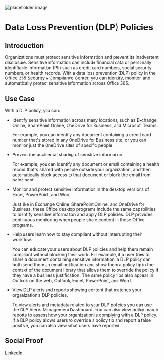 ![placeholder image](https://csharpcorner.azureedge.net/UploadFile/BlogImages/05012018052638AM/DLP.png)

# Data Loss Prevention (DLP) Policies

## Introduction

Organizations must protect sensitive information and prevent its inadvertent disclosure. Sensitive information can include financial data or personally identifiable information (PII) such as credit card numbers, social security numbers, or health records. With a data loss prevention (DLP) policy in the Office 365 Security & Compliance Center, you can identify, monitor, and automatically protect sensitive information across Office 365.

## Use Case

With a DLP policy, you can:

* Identify sensitive information across many locations, such as Exchange Online, SharePoint Online, OneDrive for Business, and Microsoft Teams.

    For example, you can identify any document containing a credit card number that's stored in any OneDrive for Business site, or you can monitor just the OneDrive sites of specific people.

* Prevent the accidental sharing of sensitive information.

    For example, you can identify any document or email containing a health record that's shared with people outside your organization, and then automatically block access to that document or block the email from being sent.

* Monitor and protect sensitive information in the desktop versions of Excel, PowerPoint, and Word.

    Just like in Exchange Online, SharePoint Online, and OneDrive for Business, these Office desktop programs include the same capabilities to identify sensitive information and apply DLP policies. DLP provides continuous monitoring when people share content in these Office programs.

* Help users learn how to stay compliant without interrupting their workflow.

    You can educate your users about DLP policies and help them remain compliant without blocking their work. For example, if a user tries to share a document containing sensitive information, a DLP policy can both send them an email notification and show them a policy tip in the context of the document library that allows them to override the policy if they have a business justification. The same policy tips also appear in Outlook on the web, Outlook, Excel, PowerPoint, and Word.

* View DLP alerts and reports showing content that matches your organization’s DLP policies.

    To view alerts and metadata related to your DLP policies you can use the DLP Alerts Management Dashboard. You can also view policy match reports to assess how your organization is complying with a DLP policy. If a DLP policy allows users to override a policy tip and report a false positive, you can also view what users have reported

## Social Proof

[LinkedIn]()

